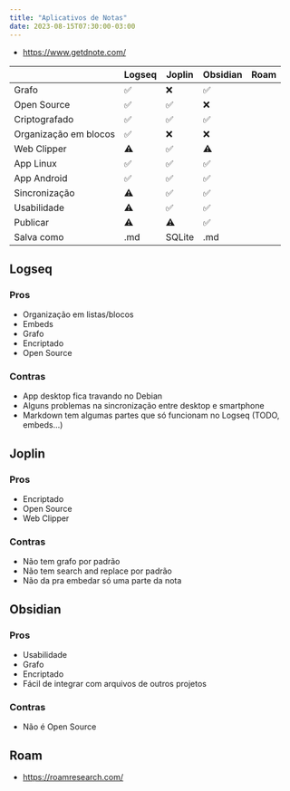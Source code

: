 ```yaml
---
title: "Aplicativos de Notas"
date: 2023-08-15T07:30:00-03:00
---
```

- https://www.getdnote.com/

|  | Logseq | Joplin | Obsidian | Roam |
| ---- | ---- | ---- | ---- | ---- |
| Grafo | ✅ | ❌ | ✅ |  |
| Open Source | ✅ | ✅ | ❌ |  |
| Criptografado | ✅ | ✅ | ✅ |  |
| Organização em blocos | ✅ | ❌ | ❌ |  |
| Web Clipper | ⚠️ | ✅ | ⚠️ |  |
| App Linux | ✅ | ✅ | ✅ |  |
| App Android | ✅ | ✅ | ✅ |  |
| Sincronização | ⚠️ | ✅ | ✅ |  |
| Usabilidade | ⚠️ | ✅ | ✅ |  |
| Publicar | ⚠️ | ⚠️ | ✅ |  |
| Salva como | .md | SQLite | .md |  |


## Logseq
### Pros
- Organização em listas/blocos
- Embeds
- Grafo
- Encriptado
- Open Source
### Contras
- App desktop fica travando no Debian
- Alguns problemas na sincronização entre desktop e smartphone
- Markdown tem algumas partes que só funcionam no Logseq (TODO, embeds...)

## Joplin
### Pros
- Encriptado
- Open Source
- Web Clipper
### Contras
- Não tem grafo por padrão
- Não tem search and replace por padrão
- Não da pra embedar só uma parte da nota


## Obsidian
### Pros
- Usabilidade 
- Grafo
- Encriptado
- Fácil de integrar com arquivos de outros projetos
### Contras
- Não é Open Source

## Roam
- https://roamresearch.com/
